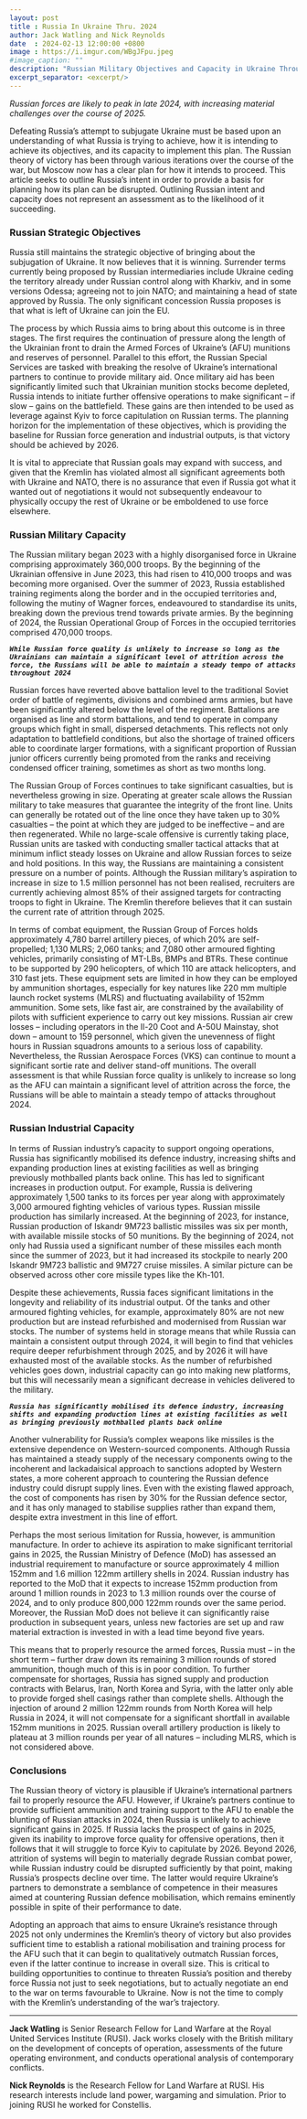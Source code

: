 ```yaml
---
layout: post
title : Russia In Ukraine Thru. 2024
author: Jack Watling and Nick Reynolds
date  : 2024-02-13 12:00:00 +0800
image : https://i.imgur.com/WBgJFpu.jpeg
#image_caption: ""
description: "Russian Military Objectives and Capacity in Ukraine Through 2024"
excerpt_separator: <excerpt/>
---
```


_Russian forces are likely to peak in late 2024, with increasing material challenges over the course of 2025._

<excerpt/>

Defeating Russia’s attempt to subjugate Ukraine must be based upon an understanding of what Russia is trying to achieve, how it is intending to achieve its objectives, and its capacity to implement this plan. The Russian theory of victory has been through various iterations over the course of the war, but Moscow now has a clear plan for how it intends to proceed. This article seeks to outline Russia’s intent in order to provide a basis for planning how its plan can be disrupted. Outlining Russian intent and capacity does not represent an assessment as to the likelihood of it succeeding.


### Russian Strategic Objectives

Russia still maintains the strategic objective of bringing about the subjugation of Ukraine. It now believes that it is winning. Surrender terms currently being proposed by Russian intermediaries include Ukraine ceding the territory already under Russian control along with Kharkiv, and in some versions Odessa; agreeing not to join NATO; and maintaining a head of state approved by Russia. The only significant concession Russia proposes is that what is left of Ukraine can join the EU.

The process by which Russia aims to bring about this outcome is in three stages. The first requires the continuation of pressure along the length of the Ukrainian front to drain the Armed Forces of Ukraine’s (AFU) munitions and reserves of personnel. Parallel to this effort, the Russian Special Services are tasked with breaking the resolve of Ukraine’s international partners to continue to provide military aid. Once military aid has been significantly limited such that Ukrainian munition stocks become depleted, Russia intends to initiate further offensive operations to make significant – if slow – gains on the battlefield. These gains are then intended to be used as leverage against Kyiv to force capitulation on Russian terms. The planning horizon for the implementation of these objectives, which is providing the baseline for Russian force generation and industrial outputs, is that victory should be achieved by 2026.

It is vital to appreciate that Russian goals may expand with success, and given that the Kremlin has violated almost all significant agreements both with Ukraine and NATO, there is no assurance that even if Russia got what it wanted out of negotiations it would not subsequently endeavour to physically occupy the rest of Ukraine or be emboldened to use force elsewhere.


### Russian Military Capacity

The Russian military began 2023 with a highly disorganised force in Ukraine comprising approximately 360,000 troops. By the beginning of the Ukrainian offensive in June 2023, this had risen to 410,000 troops and was becoming more organised. Over the summer of 2023, Russia established training regiments along the border and in the occupied territories and, following the mutiny of Wagner forces, endeavoured to standardise its units, breaking down the previous trend towards private armies. By the beginning of 2024, the Russian Operational Group of Forces in the occupied territories comprised 470,000 troops.

___`While Russian force quality is unlikely to increase so long as the Ukrainians can maintain a significant level of attrition across the force, the Russians will be able to maintain a steady tempo of attacks throughout 2024`___

Russian forces have reverted above battalion level to the traditional Soviet order of battle of regiments, divisions and combined arms armies, but have been significantly altered below the level of the regiment. Battalions are organised as line and storm battalions, and tend to operate in company groups which fight in small, dispersed detachments. This reflects not only adaptation to battlefield conditions, but also the shortage of trained officers able to coordinate larger formations, with a significant proportion of Russian junior officers currently being promoted from the ranks and receiving condensed officer training, sometimes as short as two months long.

The Russian Group of Forces continues to take significant casualties, but is nevertheless growing in size. Operating at greater scale allows the Russian military to take measures that guarantee the integrity of the front line. Units can generally be rotated out of the line once they have taken up to 30% casualties – the point at which they are judged to be ineffective – and are then regenerated. While no large-scale offensive is currently taking place, Russian units are tasked with conducting smaller tactical attacks that at minimum inflict steady losses on Ukraine and allow Russian forces to seize and hold positions. In this way, the Russians are maintaining a consistent pressure on a number of points. Although the Russian military’s aspiration to increase in size to 1.5 million personnel has not been realised, recruiters are currently achieving almost 85% of their assigned targets for contracting troops to fight in Ukraine. The Kremlin therefore believes that it can sustain the current rate of attrition through 2025.

In terms of combat equipment, the Russian Group of Forces holds approximately 4,780 barrel artillery pieces, of which 20% are self-propelled; 1,130 MLRS; 2,060 tanks; and 7,080 other armoured fighting vehicles, primarily consisting of MT-LBs, BMPs and BTRs. These continue to be supported by 290 helicopters, of which 110 are attack helicopters, and 310 fast jets. These equipment sets are limited in how they can be employed by ammunition shortages, especially for key natures like 220 mm multiple launch rocket systems (MLRS) and fluctuating availability of 152mm ammunition. Some sets, like fast air, are constrained by the availability of pilots with sufficient experience to carry out key missions. Russian air crew losses – including operators in the Il-20 Coot and A-50U Mainstay, shot down – amount to 159 personnel, which given the unevenness of flight hours in Russian squadrons amounts to a serious loss of capability. Nevertheless, the Russian Aerospace Forces (VKS) can continue to mount a significant sortie rate and deliver stand-off munitions. The overall assessment is that while Russian force quality is unlikely to increase so long as the AFU can maintain a significant level of attrition across the force, the Russians will be able to maintain a steady tempo of attacks throughout 2024.


### Russian Industrial Capacity

In terms of Russian industry’s capacity to support ongoing operations, Russia has significantly mobilised its defence industry, increasing shifts and expanding production lines at existing facilities as well as bringing previously mothballed plants back online. This has led to significant increases in production output. For example, Russia is delivering approximately 1,500 tanks to its forces per year along with approximately 3,000 armoured fighting vehicles of various types. Russian missile production has similarly increased. At the beginning of 2023, for instance, Russian production of Iskandr 9M723 ballistic missiles was six per month, with available missile stocks of 50 munitions. By the beginning of 2024, not only had Russia used a significant number of these missiles each month since the summer of 2023, but it had increased its stockpile to nearly 200 Iskandr 9M723 ballistic and 9M727 cruise missiles. A similar picture can be observed across other core missile types like the Kh-101.

Despite these achievements, Russia faces significant limitations in the longevity and reliability of its industrial output. Of the tanks and other armoured fighting vehicles, for example, approximately 80% are not new production but are instead refurbished and modernised from Russian war stocks. The number of systems held in storage means that while Russia can maintain a consistent output through 2024, it will begin to find that vehicles require deeper refurbishment through 2025, and by 2026 it will have exhausted most of the available stocks. As the number of refurbished vehicles goes down, industrial capacity can go into making new platforms, but this will necessarily mean a significant decrease in vehicles delivered to the military.

___`Russia has significantly mobilised its defence industry, increasing shifts and expanding production lines at existing facilities as well as bringing previously mothballed plants back online`___

Another vulnerability for Russia’s complex weapons like missiles is the extensive dependence on Western-sourced components. Although Russia has maintained a steady supply of the necessary components owing to the incoherent and lackadaisical approach to sanctions adopted by Western states, a more coherent approach to countering the Russian defence industry could disrupt supply lines. Even with the existing flawed approach, the cost of components has risen by 30% for the Russian defence sector, and it has only managed to stabilise supplies rather than expand them, despite extra investment in this line of effort.

Perhaps the most serious limitation for Russia, however, is ammunition manufacture. In order to achieve its aspiration to make significant territorial gains in 2025, the Russian Ministry of Defence (MoD) has assessed an industrial requirement to manufacture or source approximately 4 million 152mm and 1.6 million 122mm artillery shells in 2024. Russian industry has reported to the MoD that it expects to increase 152mm production from around 1 million rounds in 2023 to 1.3 million rounds over the course of 2024, and to only produce 800,000 122mm rounds over the same period. Moreover, the Russian MoD does not believe it can significantly raise production in subsequent years, unless new factories are set up and raw material extraction is invested in with a lead time beyond five years.

This means that to properly resource the armed forces, Russia must – in the short term – further draw down its remaining 3 million rounds of stored ammunition, though much of this is in poor condition. To further compensate for shortages, Russia has signed supply and production contracts with Belarus, Iran, North Korea and Syria, with the latter only able to provide forged shell casings rather than complete shells. Although the injection of around 2 million 122mm rounds from North Korea will help Russia in 2024, it will not compensate for a significant shortfall in available 152mm munitions in 2025. Russian overall artillery production is likely to plateau at 3 million rounds per year of all natures – including MLRS, which is not considered above.


### Conclusions

The Russian theory of victory is plausible if Ukraine’s international partners fail to properly resource the AFU. However, if Ukraine’s partners continue to provide sufficient ammunition and training support to the AFU to enable the blunting of Russian attacks in 2024, then Russia is unlikely to achieve significant gains in 2025. If Russia lacks the prospect of gains in 2025, given its inability to improve force quality for offensive operations, then it follows that it will struggle to force Kyiv to capitulate by 2026. Beyond 2026, attrition of systems will begin to materially degrade Russian combat power, while Russian industry could be disrupted sufficiently by that point, making Russia’s prospects decline over time. The latter would require Ukraine’s partners to demonstrate a semblance of competence in their measures aimed at countering Russian defence mobilisation, which remains eminently possible in spite of their performance to date.

Adopting an approach that aims to ensure Ukraine’s resistance through 2025 not only undermines the Kremlin’s theory of victory but also provides sufficient time to establish a rational mobilisation and training process for the AFU such that it can begin to qualitatively outmatch Russian forces, even if the latter continue to increase in overall size. This is critical to building opportunities to continue to threaten Russia’s position and thereby force Russia not just to seek negotiations, but to actually negotiate an end to the war on terms favourable to Ukraine. Now is not the time to comply with the Kremlin’s understanding of the war’s trajectory.

---

__Jack Watling__ is Senior Research Fellow for Land Warfare at the Royal United Services Institute (RUSI). Jack works closely with the British military on the development of concepts of operation, assessments of the future operating environment, and conducts operational analysis of contemporary conflicts.

__Nick Reynolds__ is the Research Fellow for Land Warfare at RUSI. His research interests include land power, wargaming and simulation. Prior to joining RUSI he worked for Constellis.
